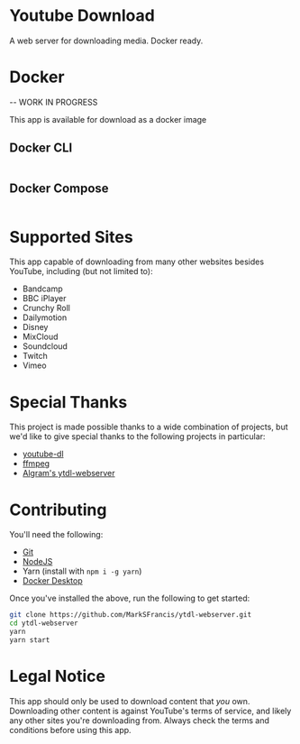 # Youtube Download

A web server for downloading media. Docker ready.

# Docker

-- WORK IN PROGRESS

This app is available for download as a docker image

## Docker CLI
```sh

```

## Docker Compose
```yml

```

# Supported Sites

This app capable of downloading from many other websites besides YouTube, including (but not limited to): 
* Bandcamp
* BBC iPlayer
* Crunchy Roll
* Dailymotion
* Disney
* MixCloud
* Soundcloud
* Twitch
* Vimeo

# Special Thanks

This project is made possible thanks to a wide combination of projects, but we'd like to give special thanks to the following projects in particular:
* [youtube-dl](https://yt-dl.org/)
* [ffmpeg](https://ffmpeg.org/)
* [Algram's ytdl-webserver](https://github.com/Algram/ytdl-webserver)

# Contributing

You'll need the following:
* [Git](https://git-scm.com/downloads)
* [NodeJS](https://nodejs.org/)
* Yarn (install with `npm i -g yarn`)
* [Docker Desktop](https://www.docker.com/products/docker-desktop)

Once you've installed the above, run the following to get started:
```sh
git clone https://github.com/MarkSFrancis/ytdl-webserver.git
cd ytdl-webserver
yarn
yarn start
```

# Legal Notice

This app should only be used to download content that _you_ own. Downloading other content is against YouTube's terms of service, and likely any other sites you're downloading from. Always check the terms and conditions before using this app.
